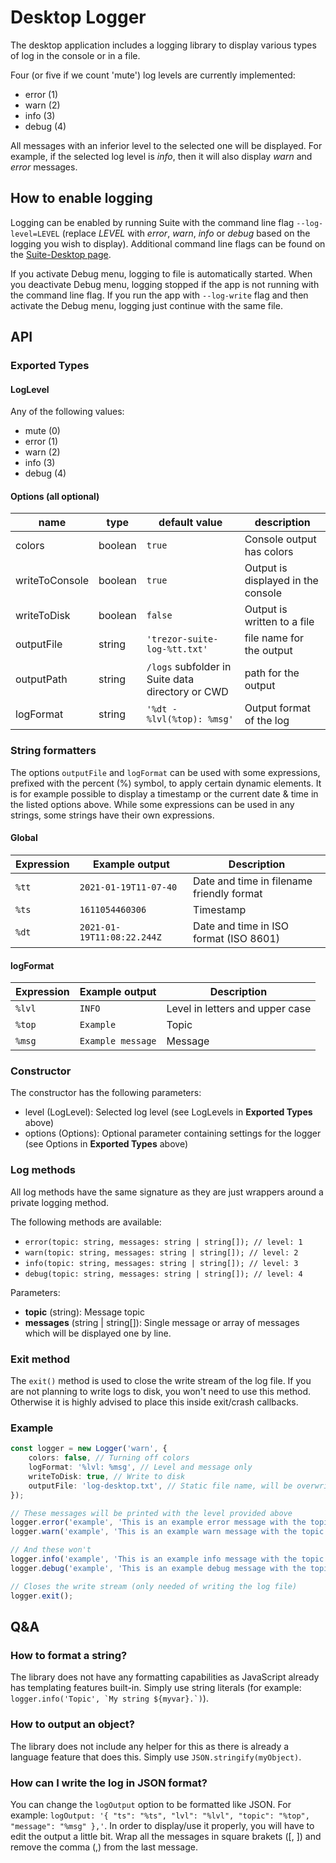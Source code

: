 # Desktop Logger

The desktop application includes a logging library to display various types of log in the console or in a file.

Four (or five if we count 'mute') log levels are currently implemented:

-   error (1)
-   warn (2)
-   info (3)
-   debug (4)

All messages with an inferior level to the selected one will be displayed. For example, if the selected log level is _info_, then it will also display _warn_ and _error_ messages.

## How to enable logging

Logging can be enabled by running Suite with the command line flag `--log-level=LEVEL` (replace _LEVEL_ with _error_, _warn_, _info_ or _debug_ based on the logging you wish to display). Additional command line flags can be found on the [Suite-Desktop page](../packages/suite-desktop.md).

If you activate Debug menu, logging to file is automatically started. When you deactivate Debug menu, logging stopped if the app is not running with the command line flag. If you run the app with `--log-write` flag and then activate the Debug menu, logging just continue with the same file.

## API

### Exported Types

#### LogLevel

Any of the following values:

-   mute (0)
-   error (1)
-   warn (2)
-   info (3)
-   debug (4)

#### Options (all optional)

| name           | type    | default value                                    | description                        |
| -------------- | ------- | ------------------------------------------------ | ---------------------------------- |
| colors         | boolean | `true`                                           | Console output has colors          |
| writeToConsole | boolean | `true`                                           | Output is displayed in the console |
| writeToDisk    | boolean | `false`                                          | Output is written to a file        |
| outputFile     | string  | `'trezor-suite-log-%tt.txt'`                     | file name for the output           |
| outputPath     | string  | `/logs` subfolder in Suite data directory or CWD | path for the output                |
| logFormat      | string  | `'%dt - %lvl(%top): %msg'`                       | Output format of the log           |

### String formatters

The options `outputFile` and `logFormat` can be used with some expressions, prefixed with the percent (%) symbol, to apply certain dynamic elements. It is for example possible to display a timestamp or the current date & time in the listed options above. While some expressions can be used in any strings, some strings have their own expressions.

#### Global

| Expression | Example output             | Description                               |
| ---------- | -------------------------- | ----------------------------------------- |
| `%tt`      | `2021-01-19T11-07-40`      | Date and time in filename friendly format |
| `%ts`      | `1611054460306`            | Timestamp                                 |
| `%dt`      | `2021-01-19T11:08:22.244Z` | Date and time in ISO format (ISO 8601)    |

#### logFormat

| Expression | Example output    | Description                     |
| ---------- | ----------------- | ------------------------------- |
| `%lvl`     | `INFO`            | Level in letters and upper case |
| `%top`     | `Example`         | Topic                           |
| `%msg`     | `Example message` | Message                         |

### Constructor

The constructor has the following parameters:

-   level (LogLevel): Selected log level (see LogLevels in **Exported Types** above)
-   options (Options): Optional parameter containing settings for the logger (see Options in **Exported Types** above)

### Log methods

All log methods have the same signature as they are just wrappers around a private logging method.

The following methods are available:

-   `error(topic: string, messages: string | string[]); // level: 1`
-   `warn(topic: string, messages: string | string[]); // level: 2`
-   `info(topic: string, messages: string | string[]); // level: 3`
-   `debug(topic: string, messages: string | string[]); // level: 4`

Parameters:

-   **topic** (string): Message topic
-   **messages** (string | string[]): Single message or array of messages which will be displayed one by line.

### Exit method

The `exit()` method is used to close the write stream of the log file. If you are not planning to write logs to disk, you won't need to use this method. Otherwise it is highly advised to place this inside exit/crash callbacks.

### Example

```typeScript
const logger = new Logger('warn', {
    colors: false, // Turning off colors
    logFormat: '%lvl: %msg', // Level and message only
    writeToDisk: true, // Write to disk
    outputFile: 'log-desktop.txt', // Static file name, will be overwritten if it exists
});

// These messages will be printed with the level provided above
logger.error('example', 'This is an example error message with the topic "example"');
logger.warn('example', 'This is an example warn message with the topic "example"');

// And these won't
logger.info('example', 'This is an example info message with the topic "example"');
logger.debug('example', 'This is an example debug message with the topic "example"');

// Closes the write stream (only needed of writing the log file)
logger.exit();
```

## Q&A

### How to format a string?

The library does not have any formatting capabilities as JavaScript already has templating features built-in. Simply use string literals (for example: `` logger.info('Topic', `My string ${myvar}.`) ``).

### How to output an object?

The library does not include any helper for this as there is already a language feature that does this. Simply use `JSON.stringify(myObject)`.

### How can I write the log in JSON format?

You can change the `logOutput` option to be formatted like JSON. For example: `logOutput: '{ "ts": "%ts", "lvl": "%lvl", "topic": "%top", "message": "%msg" },'`.
In order to display/use it properly, you will have to edit the output a little bit. Wrap all the messages in square brakets ([, ]) and remove the comma (,) from the last message.
